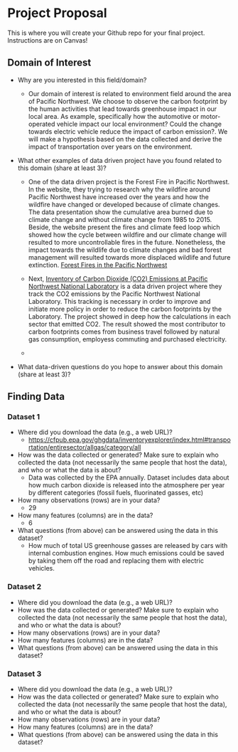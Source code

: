 # Project Proposal

This is where you will create your Github repo for your final project. Instructions are on Canvas!


## Domain of Interest
- Why are you interested in this field/domain?
  - Our domain of interest is related to environment field around the area of Pacific Northwest. We choose to observe the carbon footprint by the human activities that lead towards greenhouse impact in our local area. As example, specifically how the automotive or motor-operated vehicle impact our local environment? Could the change towards electric vehicle reduce the impact of carbon emission?. We will make a hypothesis based on the data collected and derive the impact of transportation over years on the environment.
- What other examples of data driven project have you found related to this domain (share at least 3)?

  - One of the data driven project is the Forest Fire in Pacific Northwest. In the website, they trying to research why the wildfire around Pacific Northwest have increased over the years and how the wildfire have changed or developed because of climate changes. The data presentation show the cumulative area burned due to climate change and without climate change from 1985 to 2015. Beside, the website present the fires and climate feed loop which showed how the cycle between wildfire and our climate change will resulted to more uncontrollable fires in the future. Nonetheless, the impact towards the wildlife due to climate changes and bad forest management will resulted towards more displaced wildlife and future extinction. [Forest Fires in the Pacific Northwest](https://storymaps.arcgis.com/stories/4aa9904b8d594293a4d695c0354feab2)

  - Next, [Inventory of Carbon Dioxide (CO2) Emissions at Pacific Northwest National Laboratory](https://www.pnnl.gov/main/publications/external/technical_reports/PNNL-18140.pdf) is a data driven project where they track the CO2 emissions by the Pacific Northwest National Laboratory. This tracking is necessary in order to improve and initiate more policy in order to reduce the carbon footprints by the Laboratory. The project showed in deep how the calculations in each sector that emitted CO2. The result showed the most contributor to carbon footprints comes from business travel followed by natural gas consumption, employess commuting and purchased electricity.

  -  

- What data-driven questions do you hope to answer about this domain (share at least 3)?

## Finding Data

### Dataset 1
- Where did you download the data (e.g., a web URL)?
  - https://cfpub.epa.gov/ghgdata/inventoryexplorer/index.html#transportation/entiresector/allgas/category/all
- How was the data collected or generated? Make sure to explain who collected the data (not necessarily the same people that host the data), and who or what the data is about?
  - Data was collected by the EPA annually. Dataset includes data about how much carbon dioxide is released into the atmosphere per year by different categories (fossil fuels, fluorinated gasses, etc) 
- How many observations (rows) are in your data?
  - 29
- How many features (columns) are in the data?
  - 6
- What questions (from above) can be answered using the data in this dataset?
  - How much of total US greenhouse gasses are released by cars with internal combustion engines. How much emissions could be saved by taking them off the road and replacing them with electric vehicles.

### Dataset 2
- Where did you download the data (e.g., a web URL)?
- How was the data collected or generated? Make sure to explain who collected the data (not necessarily the same people that host the data), and who or what the data is about?
- How many observations (rows) are in your data?
- How many features (columns) are in the data?
- What questions (from above) can be answered using the data in this dataset?

### Dataset 3
- Where did you download the data (e.g., a web URL)?
- How was the data collected or generated? Make sure to explain who collected the data (not necessarily the same people that host the data), and who or what the data is about?
- How many observations (rows) are in your data?
- How many features (columns) are in the data?
- What questions (from above) can be answered using the data in this dataset?
